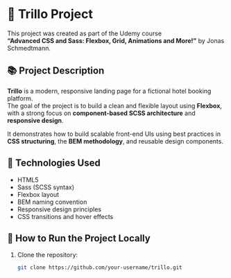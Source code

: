 # 🧳 Trillo Project

This project was created as part of the Udemy course  
**“Advanced CSS and Sass: Flexbox, Grid, Animations and More!”** by Jonas Schmedtmann.

## 📚 Project Description

**Trillo** is a modern, responsive landing page for a fictional hotel booking platform.  
The goal of the project is to build a clean and flexible layout using **Flexbox**, with a strong focus on **component-based SCSS architecture** and **responsive design**.

It demonstrates how to build scalable front-end UIs using best practices in **CSS structuring**, the **BEM methodology**, and reusable design components.

## 🔧 Technologies Used

- HTML5
- Sass (SCSS syntax)
- Flexbox layout
- BEM naming convention
- Responsive design principles
- CSS transitions and hover effects

## 🚀 How to Run the Project Locally

1. Clone the repository:
   ```bash
   git clone https://github.com/your-username/trillo.git
